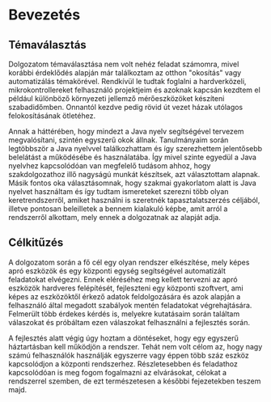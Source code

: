 # Bevezetés

## Témaválasztás
Dolgozatom témaválasztása nem volt nehéz feladat számomra, mivel korábbi érdeklődés
alapján már találkoztam az otthon "okosítás" vagy automatizálás témakörével.
Rendkívül le tudtak foglalni a hardverközeli, mikrokontrollereket felhasználó
projektjeim és azoknak kapcsán kezdtem el például különböző környezeti jellemző
mérőeszközöket készíteni szabadidőmben. Onnantól kezdve pedig rövid út vezet
házak utólagos felokosításának ötletéhez.  

Annak a háttérében, hogy mindezt a Java nyelv segítségével tervezem megvalósítani,
szintén egyszerű okok állnak. Tanulmányaim során legtöbbször a Java nyelvvel
találkozhattam és így szerezhettem jelentősebb belelátást a működésébe és használatába.
Így mivel szinte egyedül a Java nyelvhez kapcsolódóan van megfelelő tudásom ahhoz,
hogy szakdolgozathoz illő nagyságú munkát készítsek, azt választottam alapnak.
Másik fontos oka választásomnak, hogy szakmai gyakorlatom alatt is Java nyelvet
használtam és így tudtam ismereteket szerezni több olyan keretrendszerről,
amiket használni is szeretnék tapasztalatszerzés céljából, illetve pontosan
beleilletek a bennem kialakuló képbe, amit arról a rendszerről alkottam,
mely ennek a dolgozatnak az alapját adja.  

## Célkitűzés
A dolgozatom során a fő cél egy olyan rendszer elkészítése, mely képes apró eszközök
és egy központi egység segítségével automatizált feladatokat elvégezni.
Ennek eléréséhez meg kellett tervezni az apró eszközök hardveres felépítését,
fejleszteni egy központi szoftvert, ami képes az eszközöktől érkező adatok
feldolgozására és azok alapján a felhasználó által megadott szabályok mentén
feladatokat végrehajtására. Felmerült több érdekes kérdés is, melyekre
kutatásaim során találtam válaszokat és próbáltam ezen válaszokat felhasználni
a fejlesztés során.    

A fejlesztés alatt végig úgy hoztam a döntéseket, hogy egy egyszerű háztartásban
kell működjön a rendszer. Tehát nem volt célom az, hogy nagy számú felhasználók
használják egyszerre vagy éppen több száz eszköz kapcsolódjon a központi rendszerhez.
Részletesebben és feladathoz kapcsolódóan is meg fogom fogalmazni az elvárásokat,
célokat a rendszerrel szemben, de ezt természetesen a későbbi fejezetekben teszem majd.
